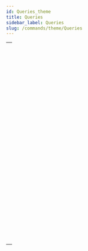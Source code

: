 ```yaml
---
id: Queries_theme
title: Queries
sidebar_label: Queries
slug: /commands/theme/Queries
---
```


|                                                                                                                               |
| ----------------------------------------------------------------------------------------------------------------------------- |
| [<!-- INCLUDE #_command_.DESCRIBE QUERY EXECUTION.Syntax -->](../../commands-legacy/describe-query-execution.md)<br/>         |
| [<!-- INCLUDE #_command_.Find in field.Syntax -->](../../commands-legacy/find-in-field.md)<br/>                               |
| [<!-- INCLUDE #_command_.GET QUERY DESTINATION.Syntax -->](../../commands-legacy/get-query-destination.md)<br/>               |
| [<!-- INCLUDE #_command_.Get query limit.Syntax -->](../../commands-legacy/get-query-limit.md)<br/>                           |
| [<!-- INCLUDE #_command_.Last query path.Syntax -->](../../commands-legacy/last-query-path.md)<br/>                           |
| [<!-- INCLUDE #_command_.Last query plan.Syntax -->](../../commands-legacy/last-query-plan.md)<br/>                           |
| [<!-- INCLUDE #_command_.ORDER BY.Syntax -->](../../commands-legacy/order-by.md)<br/>                                         |
| [<!-- INCLUDE #_command_.ORDER BY ATTRIBUTE.Syntax -->](../../commands-legacy/order-by-attribute.md)<br/>                     |
| [<!-- INCLUDE #_command_.ORDER BY FORMULA.Syntax -->](../../commands-legacy/order-by-formula.md)<br/>                         |
| [<!-- INCLUDE #_command_.QUERY.Syntax -->](../../commands-legacy/query.md)<br/>                                               |
| [<!-- INCLUDE #_command_.QUERY BY ATTRIBUTE.Syntax -->](../../commands-legacy/query-by-attribute.md)<br/>                     |
| [<!-- INCLUDE #_command_.QUERY BY EXAMPLE.Syntax -->](../../commands-legacy/query-by-example.md)<br/>                         |
| [<!-- INCLUDE #_command_.QUERY BY FORMULA.Syntax -->](../../commands-legacy/query-by-formula.md)<br/>                         |
| [<!-- INCLUDE #_command_.QUERY SELECTION.Syntax -->](../../commands-legacy/query-selection.md)<br/>                           |
| [<!-- INCLUDE #_command_.QUERY SELECTION BY ATTRIBUTE.Syntax -->](../../commands-legacy/query-selection-by-attribute.md)<br/> |
| [<!-- INCLUDE #_command_.QUERY SELECTION BY FORMULA.Syntax -->](../../commands-legacy/query-selection-by-formula.md)<br/>     |
| [<!-- INCLUDE #_command_.QUERY SELECTION WITH ARRAY.Syntax -->](../../commands-legacy/query-selection-with-array.md)<br/>     |
| [<!-- INCLUDE #_command_.QUERY WITH ARRAY.Syntax -->](../../commands-legacy/query-with-array.md)<br/>                         |
| [<!-- INCLUDE #_command_.SET QUERY AND LOCK.Syntax -->](../../commands-legacy/set-query-and-lock.md)<br/>                     |
| [<!-- INCLUDE #_command_.SET QUERY DESTINATION.Syntax -->](../../commands-legacy/set-query-destination.md)<br/>               |
| [<!-- INCLUDE #_command_.SET QUERY LIMIT.Syntax -->](../../commands-legacy/set-query-limit.md)<br/>                           |
